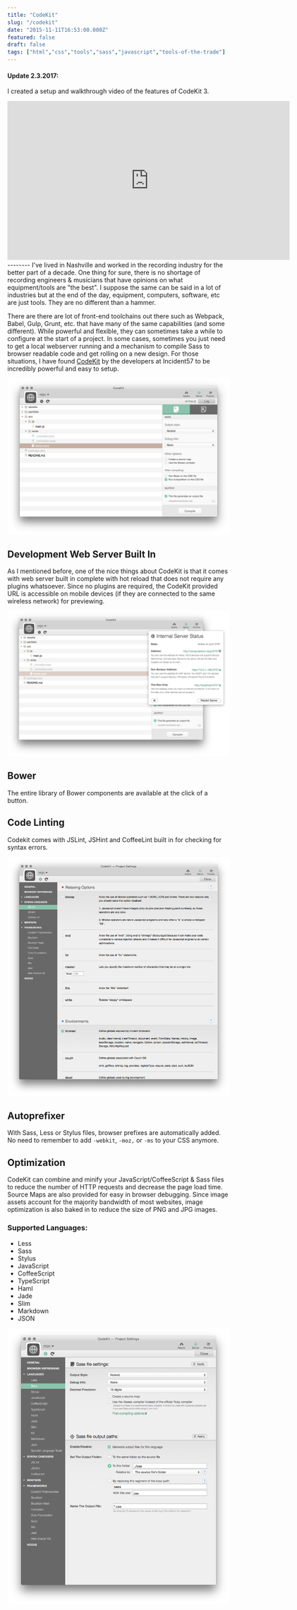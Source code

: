 ```yaml
---
title: "CodeKit"
slug: "/codekit"
date: "2015-11-11T16:53:00.000Z"
featured: false
draft: false
tags: ["html","css","tools","sass","javascript","tools-of-the-trade"]
---
```


#### Update 2.3.2017:
I created a setup and walkthrough video of the features of CodeKit 3.

<iframe class="video" width="640" height="360" src="https://www.youtube.com/embed/w7mU-yGfgq0" frameborder="0" allowfullscreen></iframe>
--------
I've lived in Nashville and worked in the recording industry for the better part of a decade. One thing for sure, there is no shortage of recording engineers & musicians that have opinions on what equipment/tools are "the best". I suppose the same can be said in a lot of industries but at the end of the day, equipment, computers, software, etc are just tools. They are no different than a hammer.  

There are there are lot of front-end toolchains out there such as Webpack, Babel, Gulp, Grunt, etc. that have many of the same capabilities (and some different). While powerful and flexible, they can sometimes take a while to configure at the start of a project. In some cases, sometimes you just need to get a local webserver running and a mechanism to compile Sass to browser readable code and get rolling on a new design. For those situations, I have found [CodeKit](http://incident57.com/codekit) by the developers at Incident57 to be incredibly powerful and easy to setup.

![CodeKit Sass](./images/Codkit_Sass-1477531567665.png)

## Development Web Server Built In
As I mentioned before, one of the nice things about CodeKit is that it comes with web server built in complete with hot reload that does not require any plugins whatsoever. Since no plugins are required, the CodeKit provided URL is accessible on mobile devices (if they are connected to the same wireless network) for previewing.

![CodeKit Server](./images/CodeKit_Server-1477531792148.png)

## Bower
The entire library of Bower components are available at the click of a button.

## Code Linting
Codekit comes with JSLint, JSHint and CoffeeLint built in for checking for syntax errors.

![CodeKit JSLint](./images/CodeKit_JSLint-1477531816990.png)
## Autoprefixer
With Sass, Less or Stylus files, browser prefixes are automatically added. No need to remember to add `-webkit`, `-moz,` or `-ms` to your CSS anymore.

## Optimization
CodeKit can combine and minify your JavaScript/CoffeeScript & Sass files to reduce the number of HTTP requests and decrease the page load time. Source Maps are also provided for easy in browser debugging. Since image assets account for the majority bandwidth of most websites, image optimization is also baked in to reduce the size of PNG and JPG images.

### Supported Languages:
* Less
* Sass
* Stylus
* JavaScript
* CoffeeScript
* TypeScript
* Haml
* Jade
* Slim
* Markdown
* JSON

![CodeKit Launguages](./images/CodeKit_Languages-1477531897939.png)

